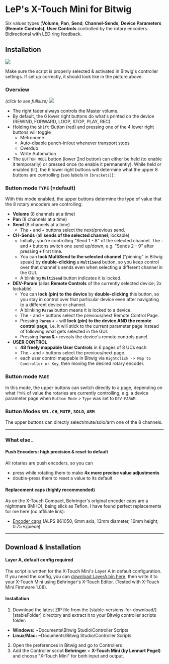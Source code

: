# LeP's X-Touch Mini for Bitwig

Six values types (**Volume**, **Pan**, **Send**, **Channel-Sends**, **Device Parameters (Remote Controls)**, **User Controls** 
controlled by the rotary encoders. Bidirectional with LED ring feedback.

## Installation

[![][setupImage]][setupImage]

Make sure the script is properly selected & activated in Bitwig's controller settings.
If set up correctly, it should look like in the picture above. 

### Overview
_(click to see fullsize)_
[![][overviewImage]][overviewImage]

* The right fader always controls the Master volume.
* By default, the 6 lower right buttons do what's printed on the device (REWIND, FORWARD, LOOP, STOP, PLAY, REC).
* Holding the `Shift`-Button (red) and pressing one of the 4 lower right buttons will toggle
  * Metronome
  * Auto-disable punch-in/out whenever transport stops 
  * Overdub
  * Write Automation
* The `BUTTON MODE` button (lower 2nd button) can either be held (to enable it temporarily) or pressed once (to enable it permanently). 
   While held or enabled (lit), the 6 lower right buttons will determine what the upper 8 buttons 
   are controlling (see labels in `[brackets]`):

### Button mode `TYPE` (=default)
With this mode enabled, the upper buttons determine the type of value that the 8 rotary encoders are controlling:
* **Volume** (8 channels at a time)
* **Pan** (8 channels at a time)
* **Send** (8 channels at a time)
  - The **`-`** and **`+`** buttons select the next/previous send.
* **CH-Sends** (all **sends of the selected channel**; lockable)
  - Initially, you're controlling "Send 1 - 8" of the selected channel. The **`-`** and **`+`** buttons switch 
    one send up/down, e.g. "Sends 2 - 9" after pressing **`+`** first time.
  - You can **lock MultiSend to the selected channel** ("pinning" in Bitwig speak) by **double-clicking** a 
    **`MultiSend`** button, so you keep control over that channel's sends even when selecting a different channel in the GUI.
  - A blinking **`MultiSend`** button indicates it is locked.
* **DEV-Param** (alias **Remote Controls** of the currently selected device; 2x lockable)
  - You can **lock (pin) to the device** by **double-clicking** this button, so you stay in control over that particular device even after navigating to a different device or channel.
  - A blinking **`Param`** button means it is locked to a device.
  - The **`-`** and **`+`** buttons select the previous/next Remote Control Page.
  - Pressing **`Param` + `-`** will **lock (pin) to the device AND the remote control page**, 
    i.e. it will stick to the current parameter page instead of following what gets selected in the GUI.
  - Pressing **`Param` & `+`** reveals the device's remote controls panel.
* **USER CONTROL**
  - **48 freely mappable User Controls** in 6 pages of 8 UCs each
  - The **`-`** and **`+`** buttons select the previous/next page.
  - each user control mappable in Bitwig via `Rightclick -> Map to Controller or Key`, then moving the desired rotary encoder.

### Button mode `PAGE`
In this mode, the upper buttons can switch directly to a page, depending on what `TYPE` of value the rotaries 
are currently controlling, e.g. a device parameter page when `Buttom Mode` > `Type` was set to `DEV-PARAM`.

### Button Modes `SEL.CH`, `MUTE`, `SOLO`, `ARM`
The upper buttons can directly select/mute/solo/arm one of the 8 channels.

---

### What else..

#### Push Encoders: high precision & reset to default
All rotaries are push encoders, so you can
- press while rotating them to make **4x more precise value adjustments**
- double-press them to reset a value to its default


#### Replacement caps (highly recommended)
As on the X-Touch Compact, Behringer's original encoder caps are a nightmare (IMHO), being slick as Teflon. 
I have found perfect replacements for me here (no affiliate link):
- [Encoder caps](https://www.reichelt.de/Potiknoepfe/KNOPF-13-164B/3/index.html?ACTION=3&LA=517&ARTICLE=73963&GROUPID=3139) 
  (ALPS 861050, 6mm axis, 13mm diameter, 16mm height; 0.75 €/piece)

----
## Download & Installation <a name="dlinstall"></a>
#### Layer A, default config required

The script is written for the X-Touch Mini's Layer A in default configuration. 
If you need the config, you can [download LayerA.bin here](https://raw.githubusercontent.com/justlep/bitwig/master/doc/Behringer%20X-Touch%20Mini/Layer%20A.bin), then write it to your X-Touch Mini using Behringer's X-Touch Editor.
(Tested with X-Touch Mini Firmware 1.08).

#### Installation

1.  Download the latest ZIP file from the [stable-versions-for-download/][stableFolder] directory and extract it to your Bitwig controller scripts folder:
  * **Windows:** ~Documents\Bitwig Studio\Controller Scripts
  * **Linux/Mac:** ~Documents/Bitwig Studio/Controller Scripts
2.  Open the preferences in Bitwig and go to Controllers
3.  Add the Controller script **Behringer** > **X-Touch Mini (by Lennart Pegel)** and choose "X-Touch Mini" for both input and output.


[setupImage]: https://raw.githubusercontent.com/justlep/bitwig/master/doc/Behringer%20X-Touch%20Mini/img/controller-setting.jpg
[overviewImage]: https://raw.githubusercontent.com/justlep/bitwig/master/doc/Behringer%20X-Touch%20Mini/img/total.jpg
